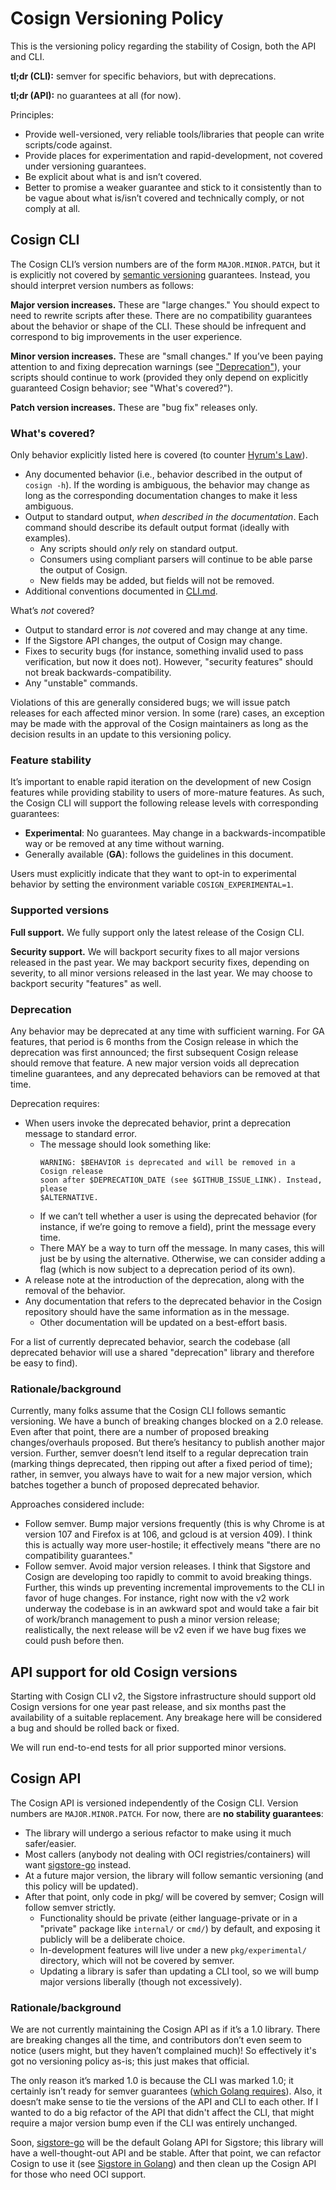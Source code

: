 # Cosign Versioning Policy

This is the versioning policy regarding the stability of Cosign, both the API and CLI.

**tl;dr (CLI):** semver for specific behaviors, but with deprecations.

**tl;dr (API):** no guarantees at all (for now).

Principles:

- Provide well-versioned, very reliable tools/libraries that people can write
  scripts/code against.
- Provide places for experimentation and rapid-development, not covered under
  versioning guarantees.
- Be explicit about what is and isn’t covered.
- Better to promise a weaker guarantee and stick to it consistently than to be
  vague about what is/isn’t covered and technically comply, or not comply at
  all.

## Cosign CLI

The Cosign CLI’s version numbers are of the form `MAJOR.MINOR.PATCH`, but it is
explicitly not covered by [semantic versioning][semver] guarantees. Instead, you
should interpret version numbers as follows:

**Major version increases.** These are "large changes." You should expect to
need to rewrite scripts after these. There are no compatibility guarantees about
the behavior or shape of the CLI. These should be infrequent and correspond to
big improvements in the user experience.

**Minor version increases.** These are "small changes." If you’ve been paying
attention to and fixing deprecation warnings (see
["Deprecation"](#deprecation)), your scripts should continue to work (provided
they only depend on explicitly guaranteed Cosign behavior; see "What's
covered?").

**Patch version increases.** These are "bug fix" releases only.

[semver]: https://semver.org

### What's covered?

Only behavior explicitly listed here is covered (to counter [Hyrum's
Law][hyrums-law]).

* Any documented behavior (i.e., behavior described in the output of `cosign -h`).
  If the wording is ambiguous, the behavior may change as long as the
  corresponding documentation changes to make it less ambiguous.
* Output to standard output, *when described in the documentation*. Each command
  should describe its default output format (ideally with examples).
  * Any scripts should *only* rely on standard output.
  * Consumers using compliant parsers will continue to be able parse the output of Cosign.
  * New fields may be added, but fields will not be removed.
* Additional conventions documented in [CLI.md](CLI.md).

What’s *not* covered?

* Output to standard error is *not* covered and may change at any time.
* If the Sigstore API changes, the output of Cosign may change.
* Fixes to security bugs (for instance, something invalid used to pass
  verification, but now it does not). However, "security features" should not
  break backwards-compatibility.
* Any "unstable" commands.

Violations of this are generally considered bugs; we will issue patch releases
for each affected minor version. In some (rare) cases, an exception may be made
with the approval of the Cosign maintainers as long as the decision results in
an update to this versioning policy.

[hyrums-law]: https://www.hyrumslaw.com/

### Feature stability

It’s important to enable rapid iteration on the development of new Cosign
features while providing stability to users of more-mature features. As such,
the Cosign CLI will support the following release levels with corresponding
guarantees:

* **Experimental**: No guarantees. May change in a backwards-incompatible way or
  be removed at any time without warning.
* Generally available (**GA**): follows the guidelines in this document.

Users must explicitly indicate that they want to opt-in to experimental behavior
by setting the environment variable `COSIGN_EXPERIMENTAL=1`.

### Supported versions

**Full support.** We fully support only the latest release of the Cosign CLI.

**Security support.** We will backport security fixes to all major versions
released in the past year. We may backport security fixes, depending on
severity, to all minor versions released in the last year. We may choose to
backport security "features" as well.

### Deprecation

Any behavior may be deprecated at any time with sufficient warning. For GA
features, that period is 6 months from the Cosign release in which the
deprecation was first announced; the first subsequent Cosign release should
remove that feature. A new major version voids all deprecation timeline
guarantees, and any deprecated behaviors can be removed at that time.

Deprecation requires:

* When users invoke the deprecated behavior, print a deprecation message to
  standard error.
  * The message should look something like:
    ```
    WARNING: $BEHAVIOR is deprecated and will be removed in a Cosign release
    soon after $DEPRECATION_DATE (see $GITHUB_ISSUE_LINK). Instead, please
    $ALTERNATIVE.
    ```
  * If we can’t tell whether a user is using the deprecated behavior (for
    instance, if we’re going to remove a field), print the message every time.
  * There MAY be a way to turn off the message. In many cases, this will just be
    by using the alternative. Otherwise, we can consider adding a flag (which is
    now subject to a deprecation period of its own).
* A release note at the introduction of the deprecation, along with the removal
  of the behavior.
* Any documentation that refers to the deprecated behavior in the Cosign
  repository should have the same information as in the message.
  * Other documentation will be updated on a best-effort basis.

For a list of currently deprecated behavior, search the codebase (all deprecated
behavior will use a shared "deprecation" library and therefore be easy to find).

### Rationale/background

Currently, many folks assume that the Cosign CLI follows semantic versioning. We
have a bunch of breaking changes blocked on a 2.0 release. Even after that
point, there are a number of proposed breaking changes/overhauls proposed. But
there’s hesitancy to publish another major version. Further, semver doesn’t lend
itself to a regular deprecation train (marking things deprecated, then ripping
out after a fixed period of time); rather, in semver, you always have to wait
for a new major version, which batches together a bunch of proposed deprecated
behavior.

Approaches considered include:

* Follow semver. Bump major versions frequently (this is why Chrome is at
  version 107 and Firefox is at 106, and gcloud is at version 409). I think this
  is actually way more user-hostile; it effectively means "there are no
  compatibility guarantees."
* Follow semver. Avoid major version releases. I think that Sigstore and Cosign
  are developing too rapidly to commit to avoid breaking things. Further, this
  winds up preventing incremental improvements to the CLI in favor of huge
  changes. For instance, right now with the v2 work underway the codebase is in
  an awkward spot and would take a fair bit of work/branch management to push a
  minor version release; realistically, the next release will be v2 even if we
  have bug fixes we could push before then.

## API support for old Cosign versions

Starting with Cosign CLI v2, the Sigstore infrastructure should support old
Cosign versions for one year past release, and six months past the availability
of a suitable replacement. Any breakage here will be considered a bug and should
be rolled back or fixed.

We will run end-to-end tests for all prior supported minor versions.

## Cosign API

The Cosign API is versioned independently of the Cosign CLI. Version numbers are
`MAJOR.MINOR.PATCH`. For now, there are **no stability guarantees**:

* The library will undergo a serious refactor to make using it much
  safer/easier.
* Most callers (anybody not dealing with OCI registries/containers) will want
  [sigstore-go][] instead.
* At a future major version, the library will follow semantic versioning (and
  this policy will be updated).
* After that point, only code in pkg/ will be covered by semver; Cosign will
  follow semver strictly.
  * Functionality should be private (either language-private or in a "private"
    package like `internal/` or `cmd/`) by default, and exposing it publicly
    will be a deliberate choice.
  * In-development features will live under a new `pkg/experimental/` directory,
    which will not be covered by semver.
  * Updating a library is safer than updating a CLI tool, so we will bump major
    versions liberally (though not excessively).

### Rationale/background

We are not currently maintaining the Cosign API as if it’s a 1.0 library. There
are breaking changes all the time, and contributors don’t even seem to notice
(users might, but they haven’t complained much)! So effectively it's got no
versioning policy as-is; this just makes that official.

The only reason it’s marked 1.0 is because the CLI was marked 1.0; it certainly
isn’t ready for semver guarantees ([which Golang requires][go-semver]). Also, it
doesn’t make sense to tie the versions of the API and CLI to each other. If I
wanted to do a big refactor of the API that didn't affect the CLI, that might
require a major version bump even if the CLI was entirely unchanged.

Soon, [sigstore-go][] will be the default Golang API for Sigstore; this library
will have a well-thought-out API and be stable. After that point, we can
refactor Cosign to use it (see [Sigstore in Golang][sigstore-in-golang]) and
then clean up the Cosign API for those who need OCI support.

[go-semver]: https://go.dev/doc/modules/release-workflow#breaking
[sigstore-go]: https://github.com/sigstore/sigstore-go
[sigstore-in-golang]: https://docs.google.com/document/d/1aZfk1TlzcuaO0uz76M9D26-gAvoZLn0oCAKvkbuhcPM/edit
